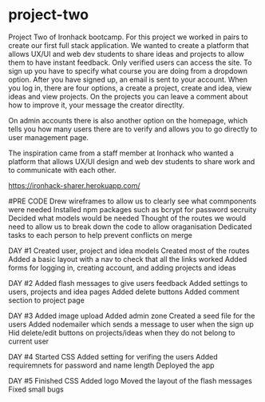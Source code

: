 # project-two

Project Two of Ironhack bootcamp. For this project we worked in pairs to create our first full stack application. We wanted to create a platform that allows UX/UI and web dev students to share ideas and projects to allow them to have instant feedback. Only verified users can access the site. To sign up you have to specify what course you are doing from a dropdown option. After you have signed up, an email is sent to your account.  When you log in, there are four options, a create a project, create and idea, view ideas and view projects. On the projects you can leave a comment about how to improve it, your message the creator directlty.

On admin accounts there is also another option on the homepage, which tells you how many users there are to verify and allows you to go directly to user management page. 

The inspiration came from a staff member at Ironhack who wanted a platform that allows UX/UI design and web dev students to share work and to communicate with each other. 


https://ironhack-sharer.herokuapp.com/ 


#PRE CODE 
Drew wireframes to allow us to clearly see what commponents were needed
Installed npm packages such as bcrypt for password secruity 
Decided what models would be needed
Thought of the routes we would need to allow us to break down the code to allow oraganisation 
Dedicated tasks to each person to help prevent conflicts on merge 


DAY #1 
Created user, project and idea models 
Created most of the routes
Added a basic layout with a nav to check that all the links worked 
Added forms for logging in, creating account, and adding projects and ideas 


DAY #2 
Added flash messages to give users feedback 
Added settings to users, projects and idea pages 
Added delete buttons
Added comment section to project page 

DAY #3 
Added image upload
Added admin zone 
Created a seed file for the users 
Added nodemailer which sends a message to user when the sign up
Hid delete/edit buttons on projects/ideas when they do not belong to current user 


DAY #4 
Started CSS
Added setting for verifing the users 
Added requiremnets for password and name length 
Deployed the app 


DAY #5 
Finished CSS 
Added logo 
Moved the layout of the flash messages 
Fixed small bugs
